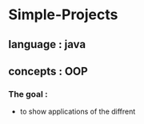 # Simple-Projects
## language : java <br />
## concepts : OOP  <br >
### The goal : 
- to show applications of the  diffrent
